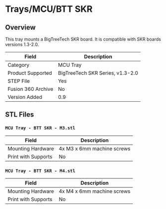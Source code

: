 # Trays/MCU/BTT SKR

## Overview

This tray mounts a BigTreeTech SKR board. It is compatible with SKR boards versions 1.3-2.0.

| Field                 | Description               |
|-----------------------|---------------------------|
| Category              | MCU Tray                  |
| Product Supported     | BigTreeTech SKR Series, v1.3-2.0 |
| STEP File             | Yes                       |
| Fusion 360 Archive    | No                        |
| Version Added         | 0.9                       |

## STL Files

### `MCU Tray - BTT SKR - M3.stl`

| Field                 | Description                   |
|-----------------------|-------------------------------|
| Mounting Hardware     | 4x M3 x 6mm machine screws    |
| Print with Supports   | No                            |

### `MCU Tray - BTT SKR - M4.stl`

| Field                 | Description                   |
|-----------------------|-------------------------------|
| Mounting Hardware     | 4x M4 x 6mm machine screws    |
| Print with Supports   | No                            |
